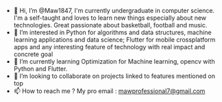 - 👋 Hi, I’m @Maw1847, I'm currently undergraduate in computer science. I'm a self-taught and loves to learn new things especially about new technologies. Great passionate about basketball, football and music.
- 👀 I’m interested in Python for algorithms and data structures, machine learning applications and data science; Flutter for mobile crossplatform apps and any interesting feature of technology with real impact and concrete goal
- 🌱 I’m currently learning Optimization for Machine learning, opencv with Python and Flutter.
- 💞️ I’m looking to collaborate on projects linked to features mentioned on top
- 📫 How to reach me ? My pro email : mawprofessional7@gmail.com

<!---
Maw1847/Maw1847 is a ✨ special ✨ repository because its `README.md` (this file) appears on your GitHub profile.
You can click the Preview link to take a look at your changes.
--->
